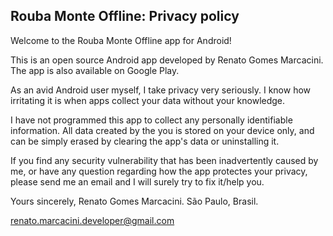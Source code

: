 ## Rouba Monte Offline: Privacy policy
Welcome to the Rouba Monte Offline app for Android!

This is an open source Android app developed by Renato Gomes Marcacini. The app is also available on Google Play.

As an avid Android user myself, I take privacy very seriously. I know how irritating it is when apps collect your data without your knowledge.

I have not programmed this app to collect any personally identifiable information. All data created by the you is stored on your device only, and can be simply erased by clearing the app's data or uninstalling it.

If you find any security vulnerability that has been inadvertently caused by me, or have any question regarding how the app protectes your privacy, please send me an email and I will surely try to fix it/help you.

Yours sincerely,
Renato Gomes Marcacini.
São Paulo, Brasil.

renato.marcacini.developer@gmail.com
